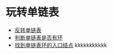 # 玩转单链表

- [反转单链表](../../leetcode/0206.reverse-linked-list)
- [判断单链表是否有环](../../leetcode/0141.linked-list-cycle)
- [找到单链表环的入口结点](../../leetcode/0142.linked-list-cycle-ii)
kkkkkkkkkkk